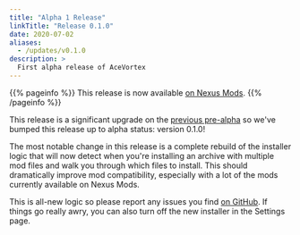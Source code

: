 ```yaml
---
title: "Alpha 1 Release"
linkTitle: "Release 0.1.0"
date: 2020-07-02
aliases:
  - /updates/v0.1.0
description: >
  First alpha release of AceVortex
---
```


{{% pageinfo %}}
This release is now available [on Nexus Mods](https://www.nexusmods.com/site/mods/125?tab=files).
{{% /pageinfo %}}

This release is a significant upgrade on the [previous pre-alpha](/updates/v0.0.2) so we've bumped this release up to alpha status: version 0.1.0!

The most notable change in this release is a complete rebuild of the installer logic that will now detect when you're installing an archive with multiple mod files and walk you through which files to install. This should dramatically improve mod compatibility, especially with a lot of the mods currently available on Nexus Mods.

This is all-new logic so please report any issues you find [on GitHub](https://github.com/agc93/acevortex). If things go really awry, you can also turn off the new installer in the Settings page.